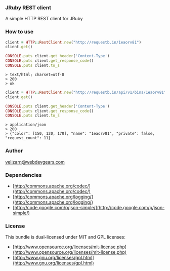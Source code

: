 ### JRuby REST client

A simple HTTP REST client for JRuby

### How to use

```ruby
client = HTTP::RestClient.new("http://requestb.in/1eaorv81")
client.get()

CONSOLE.puts client.get_header('Content-Type')
CONSOLE.puts client.get_response_code()
CONSOLE.puts client.to_s
```

```text
> text/html; charset=utf-8
> 200
> ok
```

```ruby
client = HTTP::RestClient.new("http://requestb.in/api/v1/bins/1eaorv81")
client.get()

CONSOLE.puts client.get_header('Content-Type')
CONSOLE.puts client.get_response_code()
CONSOLE.puts client.to_s
```

```text
> application/json
> 200
> {"color": [150, 120, 170], "name": "1eaorv81", "private": false, "request_count": 11}
```

### Author

velizarn@webdevgears.com

### Dependencies

* [http://commons.apache.org/codec/](http://commons.apache.org/codec/)
* [http://commons.apache.org/logging/](http://commons.apache.org/logging/)
* [http://code.google.com/p/json-simple/](http://code.google.com/p/json-simple/)

### License

This bundle is dual-licensed under MIT and GPL licenses:

* [http://www.opensource.org/licenses/mit-license.php](http://www.opensource.org/licenses/mit-license.php)
* [http://www.gnu.org/licenses/gpl.html](http://www.gnu.org/licenses/gpl.html)
